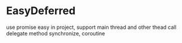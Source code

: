 # EasyDeferred
use promise easy in project, support main thread and other thead  call  delegate method synchronize, coroutine
